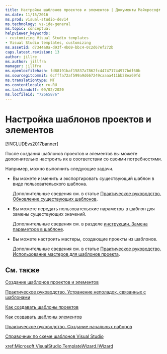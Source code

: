 ```yaml
---
title: Настройка шаблонов проектов и элементов | Документы Майкрософт
ms.date: 11/15/2016
ms.prod: visual-studio-dev14
ms.technology: vs-ide-general
ms.topic: conceptual
helpviewer_keywords:
- customizing Visual Studio templates
- Visual Studio templates, customizing
ms.assetid: d7344a0a-d93f-4b69-bbc4-0c2d67ef272b
caps.latest.revision: 13
author: jillre
ms.author: jillfra
manager: jillfra
ms.openlocfilehash: fd88191baf15837a7862fc447471744977bdf60b
ms.sourcegitcommit: 6cfffa72af599a9d667249caaaa411bb28ea69fd
ms.translationtype: MT
ms.contentlocale: ru-RU
ms.lasthandoff: 09/02/2020
ms.locfileid: "72665876"
---
```

# <a name="customizing-project-and-item-templates"></a>Настройка шаблонов проектов и элементов
[!INCLUDE[vs2017banner](../includes/vs2017banner.md)]

После создания шаблонов проектов и элементов вы можете дополнительно настроить их в соответствии со своими потребностями.

 Например, можно выполнить следующие задачи.

- Вы можете изменить и экспортировать существующий шаблон в виде пользовательского шаблона.

     Дополнительные сведения см. в статье [Практическое руководство. Обновление существующих шаблонов](../ide/how-to-update-existing-templates.md).

- Вы можете передать пользовательские параметры в шаблон для замены существующих значений.

     Дополнительные сведения см. в разделе [инструкции. Замена параметров в шаблоне](../ide/how-to-substitute-parameters-in-a-template.md).

- Вы можете настроить мастеры, создающие проекты из шаблонов.

     Дополнительные сведения см. в статье [Практическое руководство. Использование мастеров для шаблонов проекта](../extensibility/how-to-use-wizards-with-project-templates.md).

## <a name="related-sections"></a>См. также
 [Создание шаблонов проектов и элементов](../ide/creating-project-and-item-templates.md)

 [Практическое руководство. Устранение неполадок, связанных с шаблонами](../ide/how-to-troubleshoot-templates.md)

 [Как создавать шаблоны проектов](../ide/how-to-create-project-templates.md)

 [Как создавать шаблоны элементов](../ide/how-to-create-item-templates.md)

 [Практическое руководство. Создание начальных наборов](../ide/how-to-create-starter-kits.md)

 [Справочник по схеме шаблонов Visual Studio](../extensibility/visual-studio-template-schema-reference.md)

 <xref:Microsoft.VisualStudio.TemplateWizard.IWizard>
